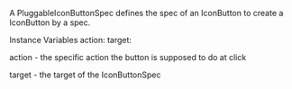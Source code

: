A PluggableIconButtonSpec defines the spec of an IconButton to create a IconButton by a spec.

Instance Variables
	action:		<BlockClosure>
	target:		<Class>

action
	- the specific action the button is supposed to do at click

target
	- the target of the IconButtonSpec

